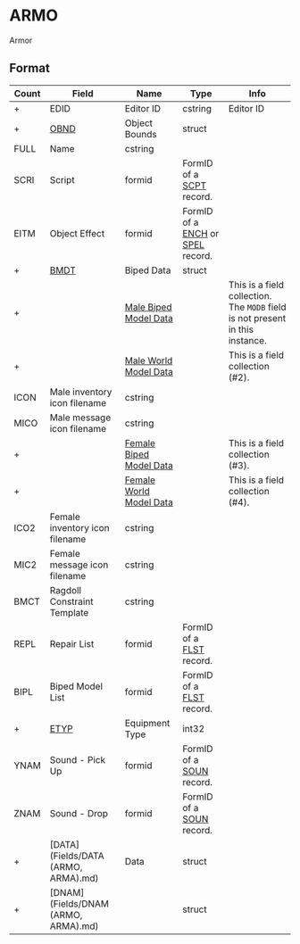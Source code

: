 ARMO
====

Armor

## Format

Count | Field | Name | Type | Info
------|-------|------|------|-----
+ | EDID | Editor ID | cstring | Editor ID
+ | [OBND](Fields/OBND.md) | Object Bounds | struct |
 | FULL | Name | cstring |
 | SCRI | Script | formid | FormID of a [SCPT](SCPT.md) record.
 | EITM | Object Effect | formid | FormID of a [ENCH](ENCH.md) or [SPEL](SPEL.md) record.
+ | [BMDT](Fields/BMDT.md) | Biped Data | struct |
+ | | [Male Biped Model Data](Fields/Model.md) | | This is a field collection. The `MODB` field is not present in this instance.
+ | | [Male World Model Data](Fields/Model.md) | | This is a field collection (#2).
 | ICON | Male inventory icon filename | cstring | 
 | MICO | Male message icon filename | cstring |
+ | | [Female Biped Model Data](Fields/Model.md) | | This is a field collection (#3).
+ | | [Female World Model Data](Fields/Model.md) | | This is a field collection (#4).
 | ICO2 | Female inventory icon filename | cstring |
 | MIC2 | Female message icon filename | cstring |
 | BMCT | Ragdoll Constraint Template | cstring |
 | REPL | Repair List | formid | FormID of a [FLST](FLST.md) record.
 | BIPL | Biped Model List | formid | FormID of a [FLST](FLST.md) record.
+ | [ETYP](Fields/ETYP.md) | Equipment Type | int32 |
 | YNAM | Sound - Pick Up | formid | FormID of a [SOUN](SOUN.md) record.
 | ZNAM | Sound - Drop | formid | FormID of a [SOUN](SOUN.md) record.
+ | [DATA](Fields/DATA (ARMO, ARMA).md) | Data | struct |
+ | [DNAM](Fields/DNAM (ARMO, ARMA).md) | | struct |
